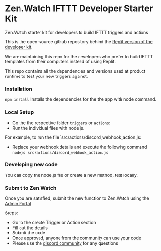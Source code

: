 # Zen.Watch IFTTT Developer Starter Kit

Zen.Watch starter kit for developers to build IFTTT triggers and actions

This is the open-source github repository behind the [Replit version of the developer kit](https://replit.com/@MarcoN4/ZenWatch-IFTTT-Starter-Kit).

We are maintaining this repo for the developers who prefer to build IFTTT templates from their computers instead of using Replit.

This repo contains all the dependencies and versions used at product runtime to test your new triggers against.

### Installation
``` npm install ```
Installs the dependencies for the the app with node command.

### Local Setup
- Go the the respective folder `triggers` or `actions`:
- Run the individual files with node js.

For example, to run the file `src/actions/discord_webhook_action.js:
- Replace your webhook details and execute the following command
``` nodejs src/actions/discord_webhook_action.js ```

### Developing new code
You can copy the node.js file or create a new method, test locally.

### Submit to Zen.Watch
Once you are satisfied, submit the new function to Zen.Watch using the [Admin Portal](https://admin.zen.watch)

Steps:
- Go to the create Trigger or Action section
- Fill out the details
- Submit the code
- Once approved, anyone from the community can use your code
- Please use the [discord community](https://discord.com/invite/7gMv9ZwgkV) for any questions